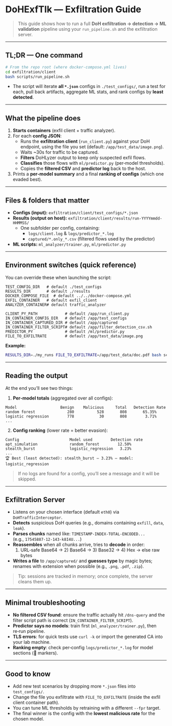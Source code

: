 # DoHExfTlk — Exfiltration Guide

> This guide shows how to run a full **DoH exfiltration → detection → ML validation** pipeline using your `run_pipeline.sh` and the exfiltration server.

---

## TL;DR — One command
```bash
# From the repo root (where docker-compose.yml lives)
cd exfiltration/client
bash scripts/run_pipeline.sh
```
- The script will iterate **all `*.json`** configs in `./test_configs/`, run a test for each, pull back artifacts, aggregate ML stats, and rank configs by **least detected**.

---

## What the pipeline does 
1. **Starts containers** (exfil client + traffic analyzer).
2. For each **config JSON**:
   - Runs the **exfiltration client** (`run_client.py`) against your DoH endpoint, using the file you set (default: `/app/test_data/image.png`).
   - Waits ~30s for traffic to be captured.
   - **Filters** DoHLyzer output to keep only suspected exfil flows.
   - **Classifies** those flows with `ml/predictor.py` (per‑model thresholds).
   - Copies the **filtered CSV** and **predictor log** back to the host.
3. Prints a **per‑model summary** and a final **ranking of configs** (which one evaded best).

---

## Files & folders that matter
- **Configs (input):** `exfiltration/client/test_configs/*.json`
- **Results (output on host):** `exfiltration/client/results/run-YYYYmmdd-HHMMSS/`
  - One subfolder per config, containing:
    - `logs/client.log` & `logs/predictor_*.log`
    - `captured/*.only_*.csv` (filtered flows used by the predictor)
- **ML scripts:** `ml_analyzer/trainer.py`, `ml/predictor.py`

---

## Environment switches (quick reference)
You can override these when launching the script:
```
TEST_CONFIG_DIR   # default ./test_configs
RESULTS_DIR       # default ./results
DOCKER_COMPOSE_FILE  # default ../../docker-compose.yml
EXFIL_CONTAINER   # default exfil_client
ANALYZER_CONTAINER# default traffic_analyzer

CLIENT_PY_PATH            # default /app/run_client.py
IN_CONTAINER_CONFIG_DIR   # default /app/test_configs
IN_CONTAINER_CAPTURED_DIR # default /app/captured
IN_CONTAINER_FILTER_SCRIPT# default /app/filter_detection_csv.sh
PREDICTOR_PY              # default /ml/predictor.py
FILE_TO_EXFILTRATE        # default /app/test_data/image.png
```
**Example:**
```bash
RESULTS_DIR=./my_runs FILE_TO_EXFILTRATE=/app/test_data/doc.pdf bash scripts/run_pipeline.sh
```

---

## Reading the output
At the end you’ll see two things:

1) **Per‑model totals** (aggregated over all configs):
```
Model                   Benign    Malicious     Total   Detection Rate
random forest              280          528       808       65.35%
logistic regression        778           30       808        3.71%
...
```
2) **Config ranking** (lower rate = better evasion):
```
Config                      Model used        Detection rate
apt_simulation              random_forest        12.50%
stealth_burst               logistic_regression   3.23%
...
🏆 Best (least detected): stealth_burst — 3.23% — model: logistic_regression
```

> If no logs are found for a config, you’ll see a message and it will be skipped.

---

## Exfiltration Server
- Listens on your chosen interface (default `eth0`) via `DoHTrafficInterceptor`.
- **Detects** suspicious DoH queries (e.g., domains containing `exfill`, `data`, `leak`).
- **Parses chunks** named like: `TIMESTAMP-INDEX-TOTAL-ENCODED...`  
  (e.g., `17545887-12-143-k8I4U...`)
- **Reassembles** when all chunks arrive, tries to **decode** in order:
  1) URL‑safe Base64 → 2) Base64 → 3) Base32 → 4) Hex → else raw bytes
- **Writes a file** to `/app/captured/` and **guesses type** by magic bytes; renames with extension when possible (e.g., `.png`, `.pdf`, `.zip`).

> Tip: sessions are tracked in memory; once complete, the server cleans them up.

---

## Minimal troubleshooting
- **No filtered CSV found**: ensure the traffic actually hit `/dns-query` and the filter script path is correct (`IN_CONTAINER_FILTER_SCRIPT`).  
- **Predictor says no models**: train first (`ml_analyzer/trainer.py`), then re‑run pipeline.
- **TLS errors**: for quick tests use `curl -k` or import the generated CA into your lab machine.
- **Ranking empty**: check per‑config `logs/predictor_*.log` for model sections (🤖 markers).

---

## Good to know
- Add new test scenarios by dropping more `*.json` files into `test_configs/`.
- Change the file you exfiltrate with `FILE_TO_EXFILTRATE` (inside the exfil client container path).
- You can tune ML thresholds by retraining with a different `--fpr` target.
- The final winner is the config with the **lowest malicious rate** for the chosen model.